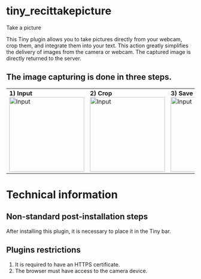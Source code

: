 # tiny_recittakepicture
Take a picture

This Tiny plugin allows you to take pictures directly from your webcam, crop them, and integrate them into your text.
This action greatly simplifies the delivery of images from the camera or webcam. 
The captured image is directly returned to the server.

## The image capturing is done in three steps.
<table>
  <tr>
    <td>
      <b>1) Input</b>
      <br/>
      <img src='https://github.com/SN-RECIT-formation-a-distance/moodle-atto_recittakepicture/blob/main/docs/etape1.jpg' alt="Input" style='width: 200px;'/>
    </td>  
    <td>
      <b>2) Crop</b>
      <br/>
      <img src='https://github.com/SN-RECIT-formation-a-distance/moodle-atto_recittakepicture/blob/main/docs/etape2.jpg' alt="Input" style='width: 200px;'/>
    </td>  
    <td>
      <b>3) Save</b>
      <br/>
      <img src='https://github.com/SN-RECIT-formation-a-distance/moodle-atto_recittakepicture/blob/main/docs/etape3.jpg' alt="Input" style='width: 200px;'/>
    </td>  
  </tr>
</table>

# Technical information

## Non-standard post-installation steps
After installing this plugin, it is necessary to place it in the Tiny bar.

## Plugins restrictions
1) It is required to have an HTTPS certificate.
2) The browser must have access to the camera device.
